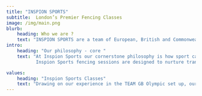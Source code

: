 ```yaml
---
title: "INSPION SPORTS"
subtitle:  London’s Premier Fencing Classes 
image: /img/main.png
blurb:
    heading: Who we are ?
    text: "INSPION SPORTS are a team of European, British and Commonwealth champions. We deliver World Class sports programmes in schools to children, from the ages of 3-18. These sessions are tailored depending on age and ability."
intro:
    heading: "Our philosophy - core "
    text: "At Inspion Sports our cornerstone philosophy is how sport can be transformative in the personal, social and academic development of a child.
           Inspion Sports fencing sessions are designed to nurture transferable skills such as discipline, decision-making, independence, respect and performance under pressure, all of which contribute to making our students champions both on and off the piste."

values:
    heading: "Inspion Sports Classes"
    text: "Drawing on our experience in the TEAM GB Olympic set up, our programme uses high level training methods, such as mindfulness, and cutting edge technology. This means we can offer the highest quality of technical training to our students, but also physical benefits such as agility, balance, flexibility, strength, endurance and coordination."
---
```


